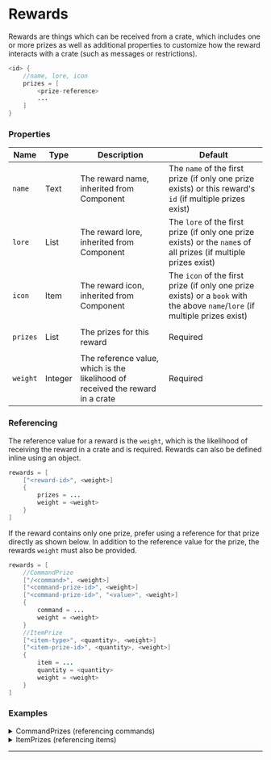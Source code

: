 # Rewards

Rewards are things which can be received from a crate, which includes one or
more prizes as well as additional properties to customize how the reward
interacts with a crate (such as messages or restrictions).

```java
<id> {
    //name, lore, icon
    prizes = [
        <prize-reference>
        ...
    ]
}
```

### Properties

| Name | Type | Description | Default |
| --- | --- | --- | --- |
| `name` | Text | The reward name, inherited from Component | The `name` of the first prize (if only one prize exists) or this reward's `id` (if multiple prizes exist) |
| `lore` | List<Text> | The reward lore, inherited from Component | The `lore` of the first prize (if only one prize exists) or the `name`s of all prizes (if multiple prizes exist) |
| `icon` | Item | The reward icon, inherited from Component | The `icon` of the first prize (if only one prize exists) or a `book` with the above `name`/`lore` (if multiple prizes exist) |
| |
| `prizes` | List<PrizeReference> | The prizes for this reward | Required |
| |
| `weight` | Integer | The reference value, which is the likelihood of received the reward in a crate | Required |

### Referencing

The reference value for a reward is the `weight`, which is the likelihood of
receiving the reward in a crate and is required. Rewards can also be defined
inline using an object.

```java
rewards = [
    ["<reward-id>", <weight>]
    {
        prizes = ...
        weight = <weight>
    }
]
```

If the reward contains only one prize, prefer using a reference for that prize
directly as shown below. In addition to the reference value for the prize, the
rewards `weight` must also be provided.

```java
rewards = [
    //CommandPrize
    ["/<command>", <weight>]
    ["<command-prize-id>", <weight>]
    ["<command-prize-id>", "<value>", <weight>]
    {
        command = ...
        weight = <weight>
    }
    //ItemPrize
    ["<item-type>", <quantity>, <weight>]
    ["<item-prize-id>", <quantity>, <weight>]
    {
        item = ...
        quantity = <quantity>
        weight = <weight>
    }
]
```

### Examples

<details>
<summary>CommandPrizes (referencing commands)</summary>

A reward containing the example CommandPrizes.

```java
command-prizes {
    prizes = [
        ["greet"]
        ["me", "rolls nat 20"]
        ["/say The Server Speaks!"]
    ]
}
```
</details>

<details>
<summary>ItemPrizes (referencing items)</summary>

A reward containing the example ItemPrizes.

```java
item-prizes {
    prizes = [
        ["apple", 1]
        ["monado", 1]
        ["minecraft:cookie", 3]
    ]
}
```
</details>

---
